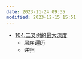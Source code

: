 ```yaml
---
date: 2023-11-24 09:35
modified: 2023-12-15 15:51
---
```


- [104.二叉树的最大深度](https://leetcode.cn/problems/maximum-depth-of-binary-tree/)
	- 层序遍历
	- 递归
